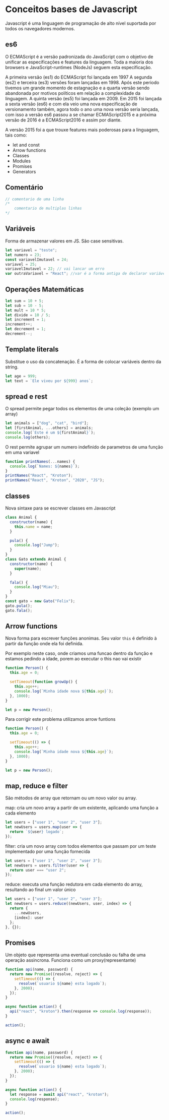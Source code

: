 # Conceitos bases de Javascript

Javascript é uma linguagem de programação de alto nível suportada por todos os navegadores modernos.

## es6

O ECMAScript é a versão padronizada do JavaScript com o objetivo de unificar as especificações e features da linguagem.
Toda a maioria dos browsers e JavaScript-runtimes (NodeJs) seguem esta especificação.

A primeira versão (es1) do ECMAScript foi lançada em 1997
A segunda (es2) e terceira (es3) versões foram lançadas em 1998.
Após este periodo tivemos um grande momento de estagnação e a quarta versão sendo abandonada por motivos políticos
em relação a complexidade da linguagem.
A quinta versão (es5) foi lançada em 2009.
Em 2015 foi lançada a sexta versão (es6) e com ela veio uma nova especificação de versionamento também, agora
todo o ano uma nova versão seria lançada, com isso a versão es6 passou a se chamar ECMAScript2015 e a próxima versão
de 2016 é a ECMAScript2016 e assim por diante.

A versão 2015 foi a que trouxe features mais poderosas para a linguagem, tais como:

- let and const
- Arrow functions
- Classes
- Modules
- Promises
- Generators

## Comentário

```js
// comentario de uma linha
/*
    comentario de multiplas linhas
*/
```

## Variáveis

Forma de armazenar valores em JS. São case sensitivas.

```js
let variavel = "teste";
let numero = 23;
const variavelImutavel = 24;
variavel = 25;
variavelImutavel = 22; // vai lancar um erro
var outraVariavel = "React"; //var é a forma antiga de declarar variável
```

## Operações Matemáticas

```js
let sum = 10 + 5;
let sub = 10 - 5;
let mult = 10 * 5;
let divide = 10 / 5;
let increment = 1;
increment++;
let decrement = 1;
decrement--;
```

## Template literals

Substitue o uso da concatenação. É a forma de colocar variáveis dentro da string.

```js
let age = 999;
let text = `Ele viveu por ${999} anos`;
```

## spread e rest

O spread permite pegar todos os elementos de uma coleção (exemplo um array)

```js
let animals = ["dog", "cat", "bird"];
let [firstAnimal, ...others] = animals;
console.log(`Este é um ${firstAnimal}`);
console.log(others);
```

O rest permite agrupar um numero indefinido de parametros de uma função em uma variavel

```js
function printNames(...names) {
  console.log(`Names: ${names}`);
}
printNames("React", "Kroton");
printNames("React", "Kroton", "2020", "JS");
```

## classes

Nova sintaxe para se escrever classes em Javascript

```js
class Animal {
  constructor(name) {
    this.name = name;
  }

  pula() {
    console.log("Jump");
  }
}
class Gato extends Animal {
  constructor(name) {
    super(name);
  }

  fala() {
    console.log("Miau");
  }
}
const gato = new Gato("Felix");
gato.pula();
gato.fala();
```

## Arrow functions

Nova forma para escrever funções anonimas. Seu valor `this` é definido à partir da função onde ela foi definida.

Por exemplo neste caso, onde criamos uma funcao dentro da função e estamos pedindo a idade, porem ao executar o this nao vai existir

```js
function Person() {
  this.age = 0;

  setTimeout(function growUp() {
    this.age++;
    console.log(`Minha idade nova ${this.age}`);
  }, 1000);
}

let p = new Person();
```

Para corrigir este problema utilizamos arrow funtions

```js
function Person() {
  this.age = 0;

  setTimeout(() => {
    this.age++;
    console.log(`Minha idade nova ${this.age}`);
  }, 1000);
}

let p = new Person();
```

## map, reduce e filter

São métodos de array que retornam ou um novo valor ou array.

map: cria um novo array a partir de um existente, aplicando uma função a cada elemento

```js
let users = ["user 1", "user 2", "user 3"];
let newUsers = users.map(user => {
  return `${user} logado`;
});
```

filter: cria um novo array com todos elementos que passam por um teste implementado por uma função fornecida

```js
let users = ["user 1", "user 2", "user 3"];
let newUsers = users.filter(user => {
  return user === "user 2";
});
```

reduce: executa uma função redutora em cada elemento do array, resultando ao final um valor único

```js
let users = ["user 1", "user 2", "user 3"];
let newUsers = users.reduce((newUsers, user, index) => {
  return {
    ...newUsers,
    [index]: user
  };
}, {});
```

## Promises

Um objeto que representa uma eventual conclusão ou falha de uma operação assincrona. Funciona como um proxy(representante)

```js
function api(name, password) {
  return new Promise((resolve, reject) => {
    setTimeout(() => {
      resolve(`usuario ${name} esta logado`);
    }, 2000);
  });
}

async function action() {
  api("react", "kroton").then(response => console.log(response));
}

action();
```

## async e await

```js
function api(name, password) {
  return new Promise((resolve, reject) => {
    setTimeout(() => {
      resolve(`usuario ${name} esta logado`);
    }, 2000);
  });
}

async function action() {
  let response = await api("react", "kroton");
  console.log(response);
}

action();
```
